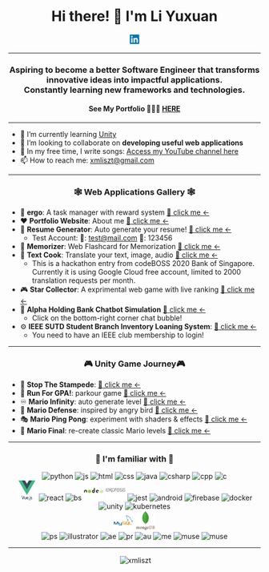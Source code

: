 <h1 align='center'>Hi there! 🙌 I'm Li Yuxuan</h1>
<div align='center'>
<a href='https://www.linkedin.com/in/li-yuxuan/'>
<img src="https://raw.githubusercontent.com/devicons/devicon/master/icons/linkedin/linkedin-original.svg" alt="linkedin" width="20" height="20"/></a>
</div>
<hr/>
<h3 align='center'>Aspiring to become a better Software Engineer that transforms innovative ideas into impactful applications. <br> Constantly learning new frameworks and technologies.</h3>
<h4 align='center'>See My Portfolio 👨🏻‍💻 <a href="https://xmliszt.github.io/">HERE</a></h4>

---

- 🌱 I’m currently learning [Unity](https://unity.com/)
- 👯 I’m looking to collaborate on **developing useful web applications**
- 🎹 In my free time, I write songs: [Access my YouTube channel here](https://www.youtube.com/channel/UCAAVhCgvUfiamjQWyErtBDA)
- 📫 How to reach me: [xmliszt@gmail.com](mailto:xmliszt@gmail.com)

---

<h3 align='center'>🕸 Web Applications Gallery 🕸</h3>

- 📅 **ergo**: A task manager with reward system [🔮 click me <-](https://xmliszt.github.io/ergo/)
- ❤️ **Portfolio Website**: About me [🔮 click me <-](https://xmliszt.github.io/)
- 📝 **Resume Generator**: Auto generate your resume! [🔮 click me <-](https://xmliszt.github.io/resume-generator/#/)
  - Test Account: 👤: test@mail.com 🔑: 123456
- 🧠 **Memorizer**: Web Flashcard for Memorization [🔮 click me <-](https://xmliszt.github.io/memorizer/#/)
- 💬 **Text Cook**: Translate your text, image, audio [🔮 click me <-](https://xmliszt.github.io/text-cook/#/)
  - This is a hackathon entry from codeBOSS 2020 Bank of Singapore. Currently it is using Google Cloud free account, limited to 2000 translation requests per month.
- 🎮 **Star Collector**: A exprimental web game with live ranking [🔮 click me <-](https://xmliszt.github.io/the-town/game.html)
- 🏦 **Alpha Holding Bank Chatbot Simulation** [🔮 click me <-](https://alpha-holding.herokuapp.com/)
  - Click on the bottom-right corner chat bubble!
- ⚙️ **IEEE SUTD Student Branch Inventory Loaning System**: [🔮 click me <-](https://ieeesutdweb.herokuapp.com/)
  - You need to have an IEEE club membership to login!

---

<h3 align='center'>🎮 Unity Game Journey🎮</h3>

- 🤠 **Stop The Stampede**: [🔮 click me <-](https://play.unity.com/mg/other/stop-the-stampede)
- 🏃‍ **Run For GPA!**: parkour game [🔮 click me <-](https://play.unity.com/mg/other/run-for-gpa)
- ♾ **Mario Infinity**: auto generate level [🔮 click me <-](https://xmliszt.itch.io/mario-infinity)
- 🗼 **Mario Defense**: inspired by angry bird [🔮 click me <-](https://xmliszt.itch.io/mario-defense)
- 🎭 **Mario Ping Pong**: experiment with shaders & effects [🔮 click me <-](https://xmliszt.itch.io/mario-ping-pong)
- 👾 **Mario Final**: re-create classic Mario levels [🔮 click me <-](https://xmliszt.itch.io/mario-final)
---

<h3 align='center'>📱 I'm familiar with 📱</h3>

<div align='center'>
<img src="https://img.icons8.com/color/2x/python.png" alt="python" width="40" height="40"/>
<img src="https://img.icons8.com/nolan/2x/javascript.png" alt="js" width="40" height="40"/> 
<img src="https://img.icons8.com/nolan/2x/html.png" alt="html" width="40" height="40"/>
<img src="https://img.icons8.com/nolan/2x/css-filetype.png" alt="css" width="40" height="40"/>
<img src="https://img.icons8.com/color/2x/java-coffee-cup-logo.png" alt="java" width="40" height="40"/> 
<img src="https://img.icons8.com/color/2x/c-sharp-logo.png" alt="csharp" width="40" height="40"/> 
<img src="https://img.icons8.com/color/2x/c-plus-plus-logo.png" alt="cpp" width="40" height="40"/> 
<img src="https://img.icons8.com/color/2x/c-key.png" alt="c" width="40" height="40"/> 
</div>

<div align='center'>
<img src="https://raw.githubusercontent.com/devicons/devicon/master/icons/vuejs/vuejs-original-wordmark.svg" alt="vue" width="40" height="40"/>
<img src="https://img.icons8.com/color/2x/react-native.png" alt="react" width="40" height="40"/> 
<img src="https://img.icons8.com/doodle/2x/soup-plate.png" alt="bs" width="40" height="40"/>
<img src="https://raw.githubusercontent.com/devicons/devicon/master/icons/nodejs/nodejs-original-wordmark.svg" alt="node" width="40" height="40"/>
<img src="https://raw.githubusercontent.com/devicons/devicon/master/icons/express/express-original-wordmark.svg" alt="express" width="40" height="40"/> 
<img src="https://img.icons8.com/doodle/2x/clown.png" alt="jest" width="40" height="40"/> 
<img src="https://img.icons8.com/cute-clipart/2x/android.png" alt="android" width="40" height="40"/> 
<img src="https://img.icons8.com/color/2x/firebase.png" alt="firebase" width="40" height="40"/> 
<img src="https://img.icons8.com/dusk/2x/docker.png" alt="docker" width="40" height="40"/> 
<img src="https://img.icons8.com/nolan/2x/unity.png" alt="unity" width="40" height="40 />
<img src="https://external-content.duckduckgo.com/iu/?u=https%3A%2F%2Fwww.freecodecamp.org%2Fnews%2Fcontent%2Fimages%2F2020%2F10%2Fgcp.png&f=1&nofb=1" alt="gcp" width="60" height="40"/> 
<img src="https://external-content.duckduckgo.com/iu/?u=http%3A%2F%2Fwww.cbronline.com%2Fwp-content%2Fuploads%2F2017%2F05%2Fkubernetes-logo-e1493896901532.png&f=1&nofb=1" alt="kubernetes" width="50" height="40"/> 

</div>

<div align='center'>
<img src="https://raw.githubusercontent.com/devicons/devicon/master/icons/mysql/mysql-original-wordmark.svg" alt="mysql" width="40" height="40"/> 
<img src="https://raw.githubusercontent.com/devicons/devicon/master/icons/mongodb/mongodb-original-wordmark.svg" alt="mongo" width="40" height="40"/>
</div>

<div align='center'>
<img src="https://www.flaticon.com/svg/static/icons/svg/726/726104.svg" alt="ps" width="40" height="40"/> 
<img src="https://www.flaticon.com/svg/static/icons/svg/726/726114.svg" alt="illustrator" width="40" height="40"/>
<img src="https://www.flaticon.com/svg/static/icons/svg/726/726134.svg" alt="ae" width="40" height="40"/>
<img src="https://www.flaticon.com/svg/static/icons/svg/726/726105.svg" alt="pr" width="40" height="40"/>
<img src="https://www.flaticon.com/svg/static/icons/svg/726/726115.svg" alt="au" width="40" height="40"/>
<img src="https://www.flaticon.com/svg/static/icons/svg/726/726146.svg" alt="me" width="40" height="40"/>
<img src="https://www.flaticon.com/svg/static/icons/svg/726/726145.svg" alt="muse" width="40" height="40"/>
<img src="https://www.flaticon.com/svg/static/icons/svg/726/726110.svg" alt="muse" width="40" height="40"/>
</div>

---
<p align="middle">&nbsp;<img align="center" src="https://github-readme-stats.vercel.app/api?username=xmliszt&show_icons=true&theme=onedark" alt="xmliszt" /></p>
